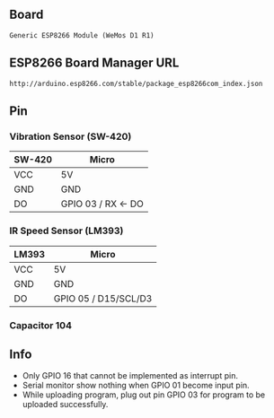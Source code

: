 ## Board

```
Generic ESP8266 Module (WeMos D1 R1)
```

## ESP8266 Board Manager URL

```
http://arduino.esp8266.com/stable/package_esp8266com_index.json
```

## Pin
### Vibration Sensor (SW-420)
| SW-420    | Micro                 |
| --------- | --------------------- |
| VCC       | 5V                    |
| GND       | GND                   |
| DO        | GPIO 03 / RX <- DO    |

### IR Speed Sensor (LM393)
| LM393     | Micro                 |
| --------- | --------------------- |
| VCC       | 5V                    |
| GND       | GND                   |
| DO        | GPIO 05 / D15/SCL/D3  |

### Capacitor 104

## Info
- Only GPIO 16 that cannot be implemented as interrupt pin.
- Serial monitor show nothing when GPIO 01 become input pin.
- While uploading program, plug out pin GPIO 03 for program to be uploaded successfully.